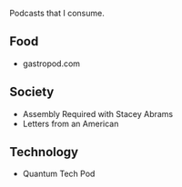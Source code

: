 Podcasts that I consume.

## Food
- gastropod.com

## Society
- Assembly Required with Stacey Abrams
- Letters from an American

## Technology
- Quantum Tech Pod